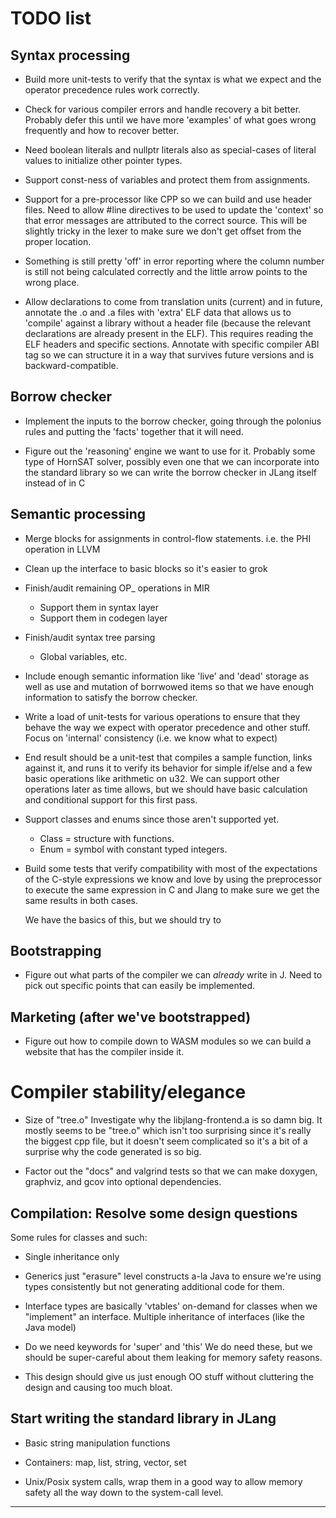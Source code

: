 # TODO list

## Syntax processing
* Build more unit-tests to verify that the syntax is what we expect and
  the operator precedence rules work correctly.

* Check for various compiler errors and handle recovery a bit better.
  Probably defer this until we have more 'examples' of what goes wrong
  frequently and how to recover better.

* Need boolean literals and nullptr literals also as special-cases
  of literal values to initialize other pointer types.

* Support const-ness of variables and protect them
  from assignments.

* Support for a pre-processor like CPP so we can build and use
  header files.  Need to allow #line directives to be used to
  update the 'context' so that error messages are attributed to
  the correct source.  This will be slightly tricky in the lexer
  to make sure we don't get offset from the proper location.

* Something is still pretty 'off' in error reporting
  where the column number is still not being calculated correctly
  and the little arrow points to the wrong place.

* Allow declarations to come from translation units (current)
  and in future, annotate the .o and .a files with 'extra' ELF
  data that allows us to 'compile' against a library without
  a header file (because the relevant declarations are already
  present in the ELF).  This requires reading the ELF headers
  and specific sections.  Annotate with specific compiler ABI
  tag so we can structure it in a way that survives future versions
  and is backward-compatible.

## Borrow checker
* Implement the inputs to the borrow checker, going through
  the polonius rules and putting the 'facts' together
  that it will need.

* Figure out the 'reasoning' engine we want to use for it.
  Probably some type of HornSAT solver, possibly even one that
  we can incorporate into the standard library so we can
  write the borrow checker in JLang itself instead of in C

## Semantic processing
  * Merge blocks for assignments in control-flow statements.
    i.e. the PHI operation in LLVM

  * Clean up the interface to basic blocks so it's easier to grok

  * Finish/audit remaining OP_ operations in MIR
    * Support them in syntax layer
    * Support them in codegen layer

  * Finish/audit syntax tree parsing
    * Global variables, etc.

  * Include enough semantic information like 'live' and 'dead'
    storage as well as use and mutation of borrwowed items
    so that we have enough information to satisfy the borrow checker.

  * Write a load of unit-tests for various operations to ensure
    that they behave the way we expect with operator precedence
    and other stuff.  Focus on 'internal' consistency (i.e. we know
    what to expect)
    
  * End result should be a unit-test that compiles a sample
    function, links against it, and runs it to verify its
    behavior for simple if/else and a few basic operations
    like arithmetic on u32.  We can support other operations
    later as time allows, but we should have basic calculation
    and conditional support for this first pass.

  * Support classes and enums since those aren't supported yet.
    * Class = structure with functions.
    * Enum = symbol with constant typed integers.

  * Build some tests that verify compatibility with
    most of the expectations of the C-style
    expressions we know and love by using the preprocessor
    to execute the same expression in C and Jlang
    to make sure we get the same results in both cases.

    We have the basics of this, but we should try to

## Bootstrapping
  * Figure out what parts of the compiler we can *already* write
    in J.  Need to pick out specific points that can easily be
    implemented.

## Marketing (after we've bootstrapped)
  * Figure out how to compile down to WASM modules so we can
    build a website that has the compiler inside it.

# Compiler stability/elegance

* Size of "tree.o"
  Investigate why the libjlang-frontend.a is so damn big.
  It mostly seems to be "tree.o" which isn't too surprising since
  it's really the biggest cpp file, but it doesn't seem complicated
  so it's a bit of a surprise why the code generated is so big.

* Factor out the "docs" and valgrind tests so that
  we can make doxygen, graphviz, and gcov into
  optional dependencies.

## Compilation: Resolve some design questions
Some rules for classes and such:
* Single inheritance only
* Generics just "erasure" level constructs
  a-la Java to ensure we're using types
  consistently but not generating additional
  code for them.

* Interface types are basically 'vtables' on-demand
  for classes when we "implement" an interface.
  Multiple inheritance of interfaces (like the Java model)
  
* Do we need keywords for 'super' and 'this'
  We do need these, but we should be super-careful
  about them leaking for memory safety reasons.

* This design should give us just enough OO stuff
  without cluttering the design and causing too much
  bloat.

## Start writing the standard library in JLang

* Basic string manipulation functions

* Containers: map, list, string, vector, set

* Unix/Posix system calls, wrap them in a good way
  to allow memory safety all the way down
  to the system-call level.

---------------------------------------------------------------

